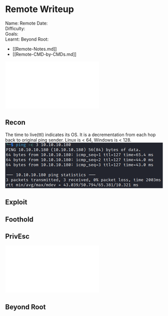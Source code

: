 # Remote Writeup

Name: Remote
Date:  
Difficulty:  
Goals:  
Learnt:
Beyond Root:

- [[Remote-Notes.md]]
- [[Remote-CMD-by-CMDs.md]]


![](Remote-map.excalidraw.md)

## Recon

The time to live(ttl) indicates its OS. It is a decrementation from each hop back to original ping sender. Linux is < 64, Windows is < 128.
![ping](Screenshots/ping.png)
	
## Exploit

## Foothold

## PrivEsc

![](Remote-map.excalidraw.md)

## Beyond Root


